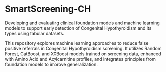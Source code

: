 # SmartScreening-CH
Developing and evaluating clinical foundation models and machine learning models to support early detection of Congenital Hypothyroidism and its types using tabular datasets.

This repository explores machine learning approaches to reduce false positive referrals in Congenital Hypothyroidism screening. It utilizes Random Forest, CatBoost, and XGBoost models trained on screening data, enhanced with Amino Acid and Acylcarnitine profiles, and integrates principles from foundation models to improve generalization.
